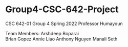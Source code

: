 # Group4-CSC-642-Project

CSC 642-01
Group 4
Spring 2022 
Professor Humayoun

Team Members:
Arshdeep Boparai 								                      
Brian Gopez
Annie Liao
Anthony Nguyen
Manali Seth
